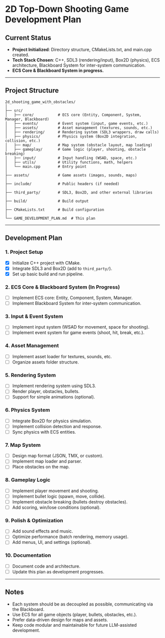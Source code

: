 # 2D Top-Down Shooting Game Development Plan

## Current Status

- **Project Initialized**: Directory structure, CMakeLists.txt, and main.cpp created.
- **Tech Stack Chosen**: C++, SDL3 (rendering/input), Box2D (physics), ECS architecture, Blackboard System for inter-system communication.
- **ECS Core & Blackboard System in progress.**

---

## Project Structure

```
2d_shooting_game_with_obstacles/
│
├── src/
│   ├── core/           # ECS core (Entity, Component, System, Manager, Blackboard)
│   ├── events/         # Event system (input, game events, etc.)
│   ├── assets/         # Asset management (textures, sounds, etc.)
│   ├── rendering/      # Rendering system (SDL3 wrappers, draw calls)
│   ├── physics/        # Physics system (Box2D integration, collision, etc.)
│   ├── map/            # Map system (obstacle layout, map loading)
│   ├── gameplay/       # Game logic (player, shooting, obstacle breaking)
│   ├── input/          # Input handling (WSAD, space, etc.)
│   ├── utils/          # Utility functions, math, helpers
│   └── main.cpp        # Entry point
│
├── assets/             # Game assets (images, sounds, maps)
│
├── include/            # Public headers (if needed)
│
├── third_party/        # SDL3, Box2D, and other external libraries
│
├── build/              # Build output
│
├── CMakeLists.txt      # Build configuration
│
└── GAME_DEVELOPMENT_PLAN.md  # This plan
```

---

## Development Plan

### 1. Project Setup

- [x] Initialize C++ project with CMake.
- [x] Integrate SDL3 and Box2D (add to `third_party/`).
- [x] Set up basic build and run pipeline.

### 2. ECS Core & Blackboard System (In Progress)

- [ ] Implement ECS core: Entity, Component, System, Manager.
- [ ] Implement Blackboard System for inter-system communication.

### 3. Input & Event System

- [ ] Implement input system (WSAD for movement, space for shooting).
- [ ] Implement event system for game events (shoot, hit, break, etc.).

### 4. Asset Management

- [ ] Implement asset loader for textures, sounds, etc.
- [ ] Organize assets folder structure.

### 5. Rendering System

- [ ] Implement rendering system using SDL3.
- [ ] Render player, obstacles, bullets.
- [ ] Support for simple animations (optional).

### 6. Physics System

- [ ] Integrate Box2D for physics simulation.
- [ ] Implement collision detection and response.
- [ ] Sync physics with ECS entities.

### 7. Map System

- [ ] Design map format (JSON, TMX, or custom).
- [ ] Implement map loader and parser.
- [ ] Place obstacles on the map.

### 8. Gameplay Logic

- [ ] Implement player movement and shooting.
- [ ] Implement bullet logic (spawn, move, collide).
- [ ] Implement obstacle breaking (bullets destroy obstacles).
- [ ] Add scoring, win/lose conditions (optional).

### 9. Polish & Optimization

- [ ] Add sound effects and music.
- [ ] Optimize performance (batch rendering, memory usage).
- [ ] Add menus, UI, and settings (optional).

### 10. Documentation

- [ ] Document code and architecture.
- [ ] Update this plan as development progresses.

---

## Notes

- Each system should be as decoupled as possible, communicating via the Blackboard.
- Use ECS for all game objects (player, bullets, obstacles, etc.).
- Prefer data-driven design for maps and assets.
- Keep code modular and maintainable for future LLM-assisted development.
